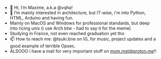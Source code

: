 - 👋 Hi, I’m Maxime, a.k.a @vqha!
- 👀 I’m mainly interested in architecture, but IT-wise, i'm into Python, HTML, Arduino and having fun.
- Mainly on MacOS and Windows for professional standards, but deep into ricing unix (i use Arch btw - had to say it for the meme)
- Studying in France, not even reached graduation yet tho
- 📫 How to reach me: @tsuki.bne on IG, for music, project updates and a good example of terrible Opsec.
- ALSOOO i have a mail for very important stuff on mxm.mst@proton.me!!
